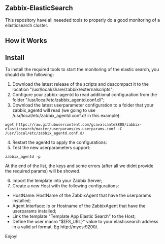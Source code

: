 Zabbix-ElasticSearch
--------------------

This repository have all neeeded tools to properly do a good monitoring of a elasticsearch cluster.

How it Works
------------


Install
-------

To install the required tools to start the monitoring of the elastic search, you should do the following:

1. Download the latest release of the scripts and descompact it to the location "/usr/local/share/zabbix/externalscripts";
2. Configure your zabbix-agentd to read additional configuration from the folder "/usr/local/etc/zabbix_agentd.conf.d/";
3. Download the latest userparameter configuration to a folder that your zabbix_agentd will read (we going to use /usr/local/etc/zabbix_agentd.conf.d/ in this example):

```
wget https://raw.githubusercontent.com/gcavalcante8808/zabbix-elasticsearch/master/userparams/es.userparams.conf -C /usr/local/etc/zabbix_agentd.conf.d/
```

4. Restart the agentd to apply the configurations:
5. Test the new userparameters support:

```
zabbix_agentd -p
```

At the end of the list, the keys and some errors (after all we didnt provide the required params) will be showed.

6. Import the template into your Zabbix Server;
7. Create a new Host with the following configurations:

 * HostName: HostName of the ZabbixAgent that have the userparams installed;
 * Agent Interface: Ip or Hostname of the ZabbixAgent that have the userparams installed;
 * Link the template "Template App Elastic Search" to the Host;
 * Define the user macro "${ES_URL}" value to your elasticsearch address in a valid url format. Eg http://myes:9200/.

Enjoy!
